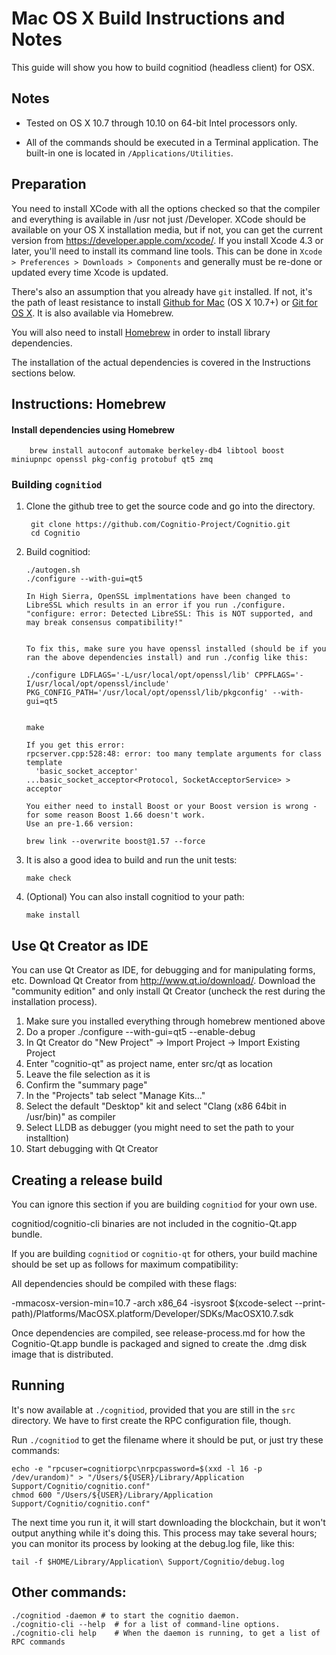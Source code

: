 Mac OS X Build Instructions and Notes
====================================
This guide will show you how to build cognitiod (headless client) for OSX.

Notes
-----

* Tested on OS X 10.7 through 10.10 on 64-bit Intel processors only.

* All of the commands should be executed in a Terminal application. The
built-in one is located in `/Applications/Utilities`.

Preparation
-----------

You need to install XCode with all the options checked so that the compiler
and everything is available in /usr not just /Developer. XCode should be
available on your OS X installation media, but if not, you can get the
current version from https://developer.apple.com/xcode/. If you install
Xcode 4.3 or later, you'll need to install its command line tools. This can
be done in `Xcode > Preferences > Downloads > Components` and generally must
be re-done or updated every time Xcode is updated.

There's also an assumption that you already have `git` installed. If
not, it's the path of least resistance to install [Github for Mac](https://mac.github.com/)
(OS X 10.7+) or
[Git for OS X](https://code.google.com/p/git-osx-installer/). It is also
available via Homebrew.

You will also need to install [Homebrew](http://brew.sh) in order to install library
dependencies.

The installation of the actual dependencies is covered in the Instructions
sections below.

Instructions: Homebrew
----------------------

#### Install dependencies using Homebrew

        brew install autoconf automake berkeley-db4 libtool boost miniupnpc openssl pkg-config protobuf qt5 zmq

### Building `cognitiod`

1. Clone the github tree to get the source code and go into the directory.

        git clone https://github.com/Cognitio-Project/Cognitio.git
        cd Cognitio

2.  Build cognitiod:

        ./autogen.sh
        ./configure --with-gui=qt5
        
        In High Sierra, OpenSSL implmentations have been changed to LibreSSL which results in an error if you run ./configure.
        "configure: error: Detected LibreSSL: This is NOT supported, and may break consensus compatibility!"
        
      
        To fix this, make sure you have openssl installed (should be if you ran the above dependencies install) and run ./config like this:
        
        ./configure LDFLAGS='-L/usr/local/opt/openssl/lib' CPPFLAGS='-I/usr/local/opt/openssl/include' PKG_CONFIG_PATH='/usr/local/opt/openssl/lib/pkgconfig' --with-gui=qt5
        
        
        make
        
        If you get this error:
        rpcserver.cpp:528:48: error: too many template arguments for class template
          'basic_socket_acceptor'
        ...basic_socket_acceptor<Protocol, SocketAcceptorService> > acceptor
        
        You either need to install Boost or your Boost version is wrong - for some reason Boost 1.66 doesn't work.
        Use an pre-1.66 version:
       
        brew link --overwrite boost@1.57 --force
        
        
        

3.  It is also a good idea to build and run the unit tests:

        make check

4.  (Optional) You can also install cognitiod to your path:

        make install

Use Qt Creator as IDE
------------------------
You can use Qt Creator as IDE, for debugging and for manipulating forms, etc.
Download Qt Creator from http://www.qt.io/download/. Download the "community edition" and only install Qt Creator (uncheck the rest during the installation process).

1. Make sure you installed everything through homebrew mentioned above
2. Do a proper ./configure --with-gui=qt5 --enable-debug
3. In Qt Creator do "New Project" -> Import Project -> Import Existing Project
4. Enter "cognitio-qt" as project name, enter src/qt as location
5. Leave the file selection as it is
6. Confirm the "summary page"
7. In the "Projects" tab select "Manage Kits..."
8. Select the default "Desktop" kit and select "Clang (x86 64bit in /usr/bin)" as compiler
9. Select LLDB as debugger (you might need to set the path to your installtion)
10. Start debugging with Qt Creator

Creating a release build
------------------------
You can ignore this section if you are building `cognitiod` for your own use.

cognitiod/cognitio-cli binaries are not included in the cognitio-Qt.app bundle.

If you are building `cognitiod` or `cognitio-qt` for others, your build machine should be set up
as follows for maximum compatibility:

All dependencies should be compiled with these flags:

 -mmacosx-version-min=10.7
 -arch x86_64
 -isysroot $(xcode-select --print-path)/Platforms/MacOSX.platform/Developer/SDKs/MacOSX10.7.sdk

Once dependencies are compiled, see release-process.md for how the Cognitio-Qt.app
bundle is packaged and signed to create the .dmg disk image that is distributed.

Running
-------

It's now available at `./cognitiod`, provided that you are still in the `src`
directory. We have to first create the RPC configuration file, though.

Run `./cognitiod` to get the filename where it should be put, or just try these
commands:

    echo -e "rpcuser=cognitiorpc\nrpcpassword=$(xxd -l 16 -p /dev/urandom)" > "/Users/${USER}/Library/Application Support/Cognitio/cognitio.conf"
    chmod 600 "/Users/${USER}/Library/Application Support/Cognitio/cognitio.conf"

The next time you run it, it will start downloading the blockchain, but it won't
output anything while it's doing this. This process may take several hours;
you can monitor its process by looking at the debug.log file, like this:

    tail -f $HOME/Library/Application\ Support/Cognitio/debug.log

Other commands:
-------

    ./cognitiod -daemon # to start the cognitio daemon.
    ./cognitio-cli --help  # for a list of command-line options.
    ./cognitio-cli help    # When the daemon is running, to get a list of RPC commands

